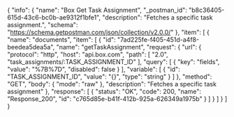 {
  "info": {
    "name": "Box Get Task Assignment",
    "_postman_id": "b8c36405-615d-43c6-bc0b-ae9312f1bfe1",
    "description": "Fetches a specific task assignment.",
    "schema": "https://schema.getpostman.com/json/collection/v2.0.0/"
  },
  "item": [
    {
      "name": "documents",
      "item": [
        {
          "id": "7ad225fe-f405-451d-a4f8-beedea5dea5a",
          "name": "getTaskAssignment",
          "request": {
            "url": {
              "protocol": "http",
              "host": "api.box.com",
              "path": [
                "2.0",
                "task_assignments/:TASK_ASSIGNMENT_ID"
              ],
              "query": [
                {
                  "key": "fields",
                  "value": "%7B%7D",
                  "disabled": false
                }
              ],
              "variable": [
                {
                  "id": "TASK_ASSIGNMENT_ID",
                  "value": "{}",
                  "type": "string"
                }
              ]
            },
            "method": "GET",
            "body": {
              "mode": "raw"
            },
            "description": "Fetches a specific task assignment"
          },
          "response": [
            {
              "status": "OK",
              "code": 200,
              "name": "Response_200",
              "id": "c765d85e-b41f-412b-925a-626349a1975b"
            }
          ]
        }
      ]
    }
  ]
}
